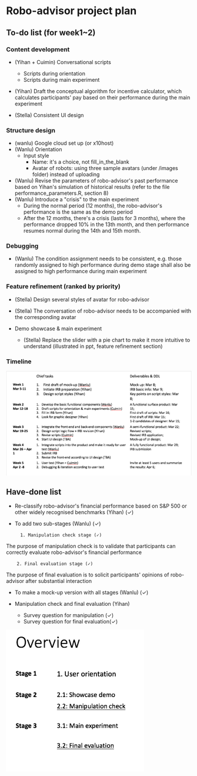 # Robo-advisor project plan

## To-do list (for week1~2)

### Content development
- (Yihan + Cuimin) Conversational scripts 
	- Scripts during orientation
	- Scripts during main experiment

- (Yihan) Draft the conceptual algorithm for incentive calculator, which calculates participants' pay based on their performance during the main experiment 

- (Stella) Consistent UI design 


### Structure design 
- (wanlu) Google cloud set up (or x10host)
- (Wanlu) Orientation 
	- Input style
		- Name: it's a choice, not fill_in_the_blank
		- Avatar of robots: using three sample avatars (under /images folder) instead of uploading
- (Wanlu) Revise the parameters of robo-advisor's past performance based on Yihan's simulation of historical results (refer to the file performance_parameters.R, section 8) 
- (Wanlu) Introduce a "crisis" to the main experiment 
	- During the normal period (12 months), the robo-advisor's performance is the same as the demo period
	- After the 12 months, there's a crisis (lasts for 3 months), where the performance dropped 10% in the 13th month, and then performance resumes normal during the 14th and 15th month.

### Debugging
- (Wanlu) The condition assignment needs to be consistent, e.g. those randomly assigned to high performance during demo stage shall also be assigned to high performance during main experiment 


### Feature refinement (ranked by priority)
- (Stella) Design several styles of avatar for robo-advisor  

- (Stella) The conversation of robo-advisor needs to be accompanied with the corresponding avatar 

- Demo showcase & main experiment
	- (Stella) Replace the slider with a pie chart to make it more intuitive to understand (illustrated in ppt, feature refinement section)  

### Timeline

![timeline](/images/timeline.png)

## Have-done list
- Re-classify robo-advisor's financial performance based on S&P 500 or other widely recognised benchmarks (Yihan) (✓)

- To add two sub-stages (Wanlu) (✓)

		1. Manipulation check stage (✓)

The purpose of manipulation check is to validate that participants can correctly evaluate robo-advisor's financial performance

		2. Final evaluation stage (✓)
	
The purpose of final evaluation is to solicit participants' opinions of robo-advisor after substantial interaction

- To make a mock-up version with all stages (Wanlu) (✓)

- Manipulation check and final evaluation (Yihan)
	- Survey question for manipulation (✓)
	- Survey question for final evaluation(✓)

![overview](/images/overview.png)
